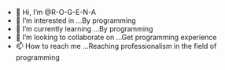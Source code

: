 - 👋 Hi, I’m @R-O-G-E-N-A
- 👀 I’m interested in ...By programming
- 🌱 I’m currently learning ...By programming
- 💞️ I’m looking to collaborate on ...Get programming experience
- 📫 How to reach me ...Reaching professionalism in the field of programming

<!---
R-O-G-E-N-A/R-O-G-E-N-A is a ✨ special ✨ repository because its `README.md` (this file) appears on your GitHub profile.
You can click the Preview link to take a look at your changes.
--->
